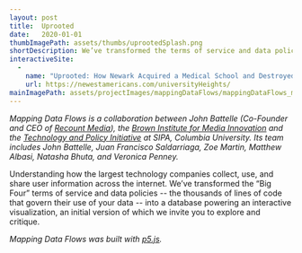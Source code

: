 ```yaml
---
layout: post
title:  Uprooted
date:   2020-01-01
thumbImagePath: assets/thumbs/uprootedSplash.png
shortDescription: We’ve transformed the terms of service and data policies of Amazon, Apple, Facebook and Google into a database powering an interactive visualization.
interactiveSite:
  - 
    name: "Uprooted: How Newark Acquired a Medical School and Destroyed a Neighborhood"
    url: https://newestamericans.com/universityHeights/
mainImagePath: assets/projectImages/mappingDataFlows/mappingDataFlows_main.png
---
```

*Mapping Data Flows is a collaboration between John Battelle (Co-Founder and CEO of [Recount Media](https://therecount.com/)), the [Brown Institute for Media Innovation](https://brown.columbia.edu/) and the [Technology and Policy Initiative](https://sipa.columbia.edu/ideas-lab/techpolicy) at SIPA, Columbia University. Its team includes John Battelle, Juan Francisco Saldarriaga, Zoe Martin, Matthew Albasi, Natasha Bhuta, and Veronica Penney.*

Understanding how the largest technology companies collect, use, and share user information across the internet. We’ve transformed the “Big Four” terms of service and data policies -- the thousands of lines of code that govern their use of your data -- into a database powering an interactive visualization, an initial version of which we invite you to explore and critique.

*Mapping Data Flows was built with [p5.js](https://p5js.org/).*